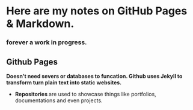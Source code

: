 <h1> Here are my notes on GitHub Pages & Markdown. </h1>
<h3>forever a work in progress.</h3>

<h2> Github Pages </h2>

<b>  Doesn't need severs or databases to funcation. </b>
<b> Github uses Jekyll to transform turn plain text into static websites. </b>
 <ul>
 <li><b> Repositories </b> are used to showcase things like portfolios, documentations and even projects. </li>
</ul>
